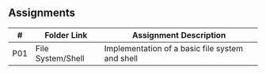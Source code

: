 ## Assignments

|  #  | Folder Link | Assignment Description |
| :-: | ----------- | ---------------------- |
| P01 | File System/Shell | Implementation of a basic file system and shell |
